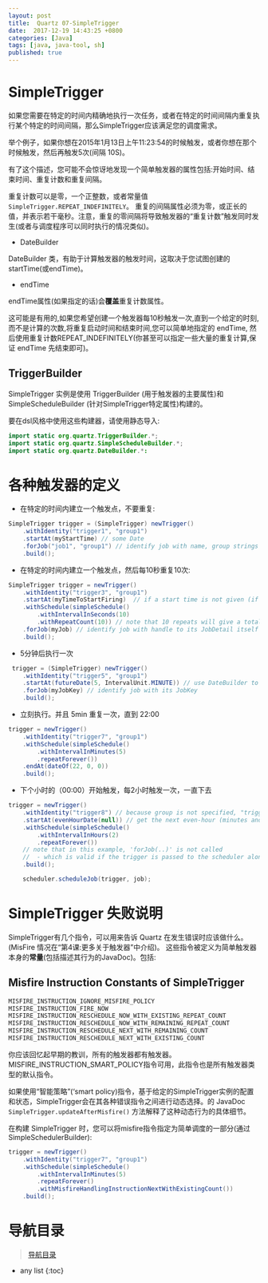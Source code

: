 ```yaml
---
layout: post
title:  Quartz 07-SimpleTrigger
date:  2017-12-19 14:43:25 +0800
categories: [Java]
tags: [java, java-tool, sh]
published: true
---
```


# SimpleTrigger

如果您需要在特定的时间内精确地执行一次任务，或者在特定的时间间隔内重复执行某个特定的时间间隔，那么SimpleTrigger应该满足您的调度需求。

举个例子，如果你想在2015年1月13日上午11:23:54的时候触发，或者你想在那个时候触发，然后再触发5次(间隔 10S)。

有了这个描述，您可能不会惊讶地发现一个简单触发器的属性包括:开始时间、结束时间、重复计数和重复间隔。

重复计数可以是零，一个正整数，或者常量值 `SimpleTrigger.REPEAT_INDEFINITELY`。
重复的间隔属性必须为零，或正长的值，并表示若干毫秒。注意，重复的零间隔将导致触发器的“重复计数”触发同时发生(或者与调度程序可以同时执行的情况类似)。

- DateBuilder

DateBuilder 类，有助于计算触发器的触发时间，这取决于您试图创建的startTime(或endTime)。

- endTime

endTime属性(如果指定的话)会**覆盖**重复计数属性。

这可能是有用的,如果您希望创建一个触发器每10秒触发一次,直到一个给定的时刻,而不是计算的次数,将重复启动时间和结束时间,您可以简单地指定的 endTime, 然后使用重复计数REPEAT_INDEFINITELY(你甚至可以指定一些大量的重复计算,保证 endTime 先结束即可)。

## TriggerBuilder

SimpleTrigger 实例是使用 TriggerBuilder (用于触发器的主要属性)和 SimpleScheduleBuilder (针对SimpleTrigger特定属性)构建的。

要在dsl风格中使用这些构建器，请使用静态导入:

```java
import static org.quartz.TriggerBuilder.*;
import static org.quartz.SimpleScheduleBuilder.*;
import static org.quartz.DateBuilder.*:
```

# 各种触发器的定义

- 在特定的时间内建立一个触发点，不要重复:

```java
SimpleTrigger trigger = (SimpleTrigger) newTrigger()
    .withIdentity("trigger1", "group1")
    .startAt(myStartTime) // some Date
    .forJob("job1", "group1") // identify job with name, group strings
    .build();
```

- 在特定的时间内建立一个触发点，然后每10秒重复10次:

```java
SimpleTrigger trigger = newTrigger()
    .withIdentity("trigger3", "group1")
    .startAt(myTimeToStartFiring)  // if a start time is not given (if this line were omitted), "now" is implied
    .withSchedule(simpleSchedule()
        .withIntervalInSeconds(10)
        .withRepeatCount(10)) // note that 10 repeats will give a total of 11 firings
    .forJob(myJob) // identify job with handle to its JobDetail itself                   
    .build();
```

- 5分钟后执行一次

```java
 trigger = (SimpleTrigger) newTrigger()
    .withIdentity("trigger5", "group1")
    .startAt(futureDate(5, IntervalUnit.MINUTE)) // use DateBuilder to create a date in the future
    .forJob(myJobKey) // identify job with its JobKey
    .build();
```

- 立刻执行。并且 5min 重复一次，直到 22:00

```java
trigger = newTrigger()
    .withIdentity("trigger7", "group1")
    .withSchedule(simpleSchedule()
        .withIntervalInMinutes(5)
        .repeatForever())
    .endAt(dateOf(22, 0, 0))
    .build();
```

- 下个小时的（00:00）开始触发，每2小时触发一次，一直下去

```java
trigger = newTrigger()
    .withIdentity("trigger8") // because group is not specified, "trigger8" will be in the default group
    .startAt(evenHourDate(null)) // get the next even-hour (minutes and seconds zero ("00:00"))
    .withSchedule(simpleSchedule()
        .withIntervalInHours(2)
        .repeatForever())
    // note that in this example, 'forJob(..)' is not called
    //  - which is valid if the trigger is passed to the scheduler along with the job  
    .build();

    scheduler.scheduleJob(trigger, job);
```

# SimpleTrigger 失败说明

SimpleTrigger有几个指令，可以用来告诉 Quartz 在发生错误时应该做什么。(MisFire 情况在“第4课:更多关于触发器”中介绍)。
这些指令被定义为简单触发器本身的**常量**(包括描述其行为的JavaDoc)。包括:

## Misfire Instruction Constants of SimpleTrigger

```java
MISFIRE_INSTRUCTION_IGNORE_MISFIRE_POLICY
MISFIRE_INSTRUCTION_FIRE_NOW
MISFIRE_INSTRUCTION_RESCHEDULE_NOW_WITH_EXISTING_REPEAT_COUNT
MISFIRE_INSTRUCTION_RESCHEDULE_NOW_WITH_REMAINING_REPEAT_COUNT
MISFIRE_INSTRUCTION_RESCHEDULE_NEXT_WITH_REMAINING_COUNT
MISFIRE_INSTRUCTION_RESCHEDULE_NEXT_WITH_EXISTING_COUNT
```

你应该回忆起早期的教训，所有的触发器都有触发器。MISFIRE_INSTRUCTION_SMART_POLICY指令可用，此指令也是所有触发器类型的默认指令。

如果使用“智能策略”(‘smart policy)指令，基于给定的SimpleTrigger实例的配置和状态，SimpleTrigger会在其各种错误指令之间进行动态选择。的 JavaDoc `SimpleTrigger.updateAfterMisfire()` 方法解释了这种动态行为的具体细节。

在构建 SimpleTrigger 时，您可以将misfire指令指定为简单调度的一部分(通过SimpleSchedulerBuilder):

```java
trigger = newTrigger()
    .withIdentity("trigger7", "group1")
    .withSchedule(simpleSchedule()
        .withIntervalInMinutes(5)
        .repeatForever()
        .withMisfireHandlingInstructionNextWithExistingCount())
    .build();
```

# 导航目录

> [导航目录](https://blog.csdn.net/ryo1060732496/article/details/79794802)

* any list
{:toc}